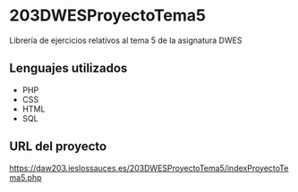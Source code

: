 # 203DWESProyectoTema5
Librería de ejercicios relativos al tema 5 de la asignatura DWES

## Lenguajes utilizados
* PHP
* CSS
* HTML
* SQL

## URL del proyecto
https://daw203.ieslossauces.es/203DWESProyectoTema5/indexProyectoTema5.php
